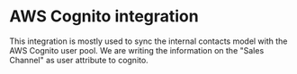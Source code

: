 # AWS Cognito integration

This integration is mostly used to sync the internal contacts model with the AWS Cognito user pool. We are writing the information on the "Sales Channel"
as user attribute to cognito.
